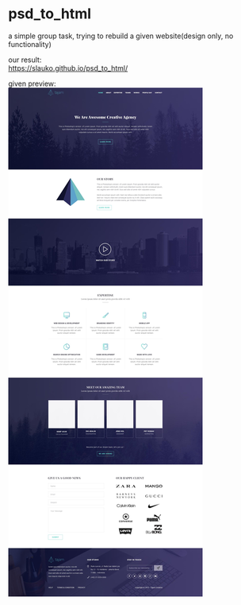 # psd_to_html

a simple group task, trying to rebuild a given website(design only, no functionality)

our result: <br /> 
https://slauko.github.io/psd_to_html/

given preview: <br />
![Preview](/images/design.jpg)
